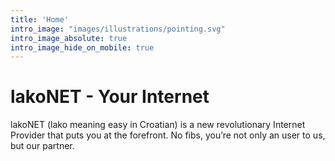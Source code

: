 ```yaml
---
title: 'Home'
intro_image: "images/illustrations/pointing.svg"
intro_image_absolute: true
intro_image_hide_on_mobile: true
---
```


# lakoNET - Your Internet

lakoNET (lako meaning easy in Croatian) is a new revolutionary Internet Provider that puts you at the forefront. No fibs, you’re not only an user to us, but our partner.
